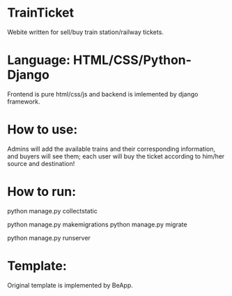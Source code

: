 # TrainTicket
Webite written for sell/buy train station/railway tickets.

# Language: HTML/CSS/Python-Django
Frontend is pure html/css/js and backend is imlemented by django framework.

# How to use:
Admins will add the available trains and their corresponding information, and buyers will see them; each user will buy the ticket according to him/her source and destination!

# How to run:
python manage.py collectstatic

python manage.py makemigrations
python manage.py migrate

python manage.py runserver

# Template:
Original template is implemented by BeApp.
